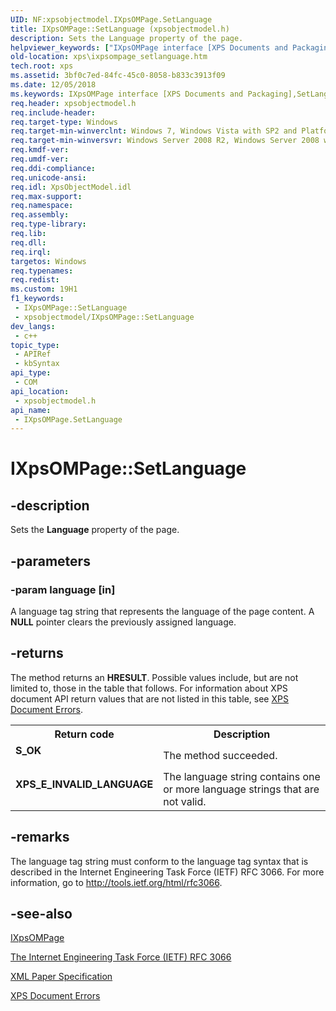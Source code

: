 ```yaml
---
UID: NF:xpsobjectmodel.IXpsOMPage.SetLanguage
title: IXpsOMPage::SetLanguage (xpsobjectmodel.h)
description: Sets the Language property of the page.
helpviewer_keywords: ["IXpsOMPage interface [XPS Documents and Packaging]","SetLanguage method","IXpsOMPage.SetLanguage","IXpsOMPage::SetLanguage","SetLanguage","SetLanguage method [XPS Documents and Packaging]","SetLanguage method [XPS Documents and Packaging]","IXpsOMPage interface","xps.ixpsompage_setlanguage","xpsobjectmodel/IXpsOMPage::SetLanguage"]
old-location: xps\ixpsompage_setlanguage.htm
tech.root: xps
ms.assetid: 3bf0c7ed-84fc-45c0-8058-b833c3913f09
ms.date: 12/05/2018
ms.keywords: IXpsOMPage interface [XPS Documents and Packaging],SetLanguage method, IXpsOMPage.SetLanguage, IXpsOMPage::SetLanguage, SetLanguage, SetLanguage method [XPS Documents and Packaging], SetLanguage method [XPS Documents and Packaging],IXpsOMPage interface, xps.ixpsompage_setlanguage, xpsobjectmodel/IXpsOMPage::SetLanguage
req.header: xpsobjectmodel.h
req.include-header: 
req.target-type: Windows
req.target-min-winverclnt: Windows 7, Windows Vista with SP2 and Platform Update for Windows Vista [desktop apps \| UWP apps]
req.target-min-winversvr: Windows Server 2008 R2, Windows Server 2008 with SP2 and Platform Update for Windows Server 2008 [desktop apps \| UWP apps]
req.kmdf-ver: 
req.umdf-ver: 
req.ddi-compliance: 
req.unicode-ansi: 
req.idl: XpsObjectModel.idl
req.max-support: 
req.namespace: 
req.assembly: 
req.type-library: 
req.lib: 
req.dll: 
req.irql: 
targetos: Windows
req.typenames: 
req.redist: 
ms.custom: 19H1
f1_keywords:
 - IXpsOMPage::SetLanguage
 - xpsobjectmodel/IXpsOMPage::SetLanguage
dev_langs:
 - c++
topic_type:
 - APIRef
 - kbSyntax
api_type:
 - COM
api_location:
 - xpsobjectmodel.h
api_name:
 - IXpsOMPage.SetLanguage
---
```


# IXpsOMPage::SetLanguage


## -description

Sets the <b>Language</b> property of the page.

## -parameters

### -param language [in]

A language tag string that represents the language of the page content. A <b>NULL</b> pointer clears the previously assigned language.

## -returns

The method returns an <b>HRESULT</b>. Possible values include, but are not limited to, those in the table that follows. For information about  XPS document API return values that are not listed in this table, see <a href="/previous-versions/windows/desktop/dd372955(v=vs.85)">XPS Document Errors</a>.

<table>
<tr>
<th>Return code</th>
<th>Description</th>
</tr>
<tr>
<td width="40%">
<dl>
<dt><b>S_OK</b></dt>
</dl>
</td>
<td width="60%">
The method succeeded.

</td>
</tr>
<tr>
<td width="40%">
<dl>
<dt><b>XPS_E_INVALID_LANGUAGE</b></dt>
</dl>
</td>
<td width="60%">
The language string contains one or more language strings that are not valid. 

</td>
</tr>
</table>

## -remarks

The language tag string must conform to the language tag syntax that is described in the Internet Engineering Task Force (IETF) RFC 3066. For more information,  go to <a href="http://tools.ietf.org/html/rfc3066">http://tools.ietf.org/html/rfc3066</a>.

## -see-also

<a href="/windows/desktop/api/xpsobjectmodel/nn-xpsobjectmodel-ixpsompage">IXpsOMPage</a>



<a href="http://tools.ietf.org/html/rfc3066">The Internet Engineering Task Force (IETF) RFC 3066</a>



<a href="https://en.wikipedia.org/wiki/Open_XML_Paper_Specification">XML Paper Specification</a>



<a href="/previous-versions/windows/desktop/dd372955(v=vs.85)">XPS Document Errors</a>